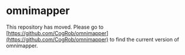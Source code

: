 # omnimapper

This repository has moved. Please go to [https://github.com/CogRob/omnimapper](https://github.com/CogRob/omnimapper) to find the current version of omnimapper.
